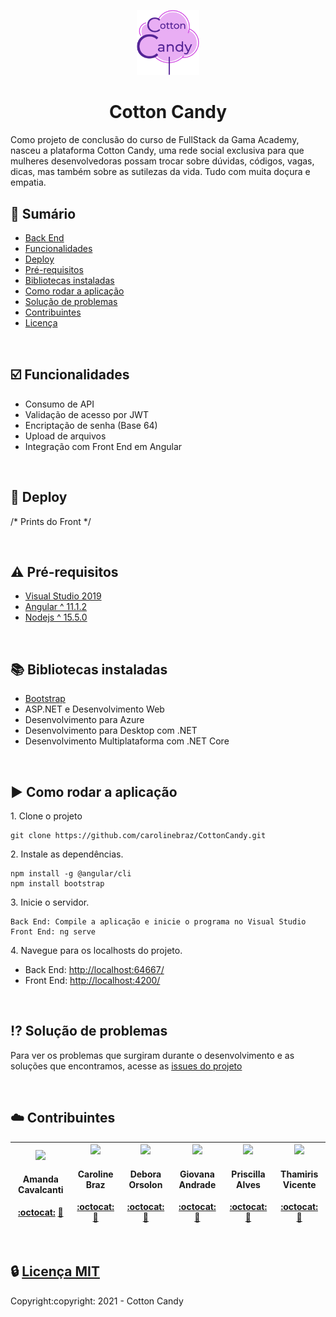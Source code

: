 <p align=center><img src="https://github.com/thamiavicente/files/blob/master/Fotos/logo-cotton-candy-01.png" width=100 ></p>
<h1 align=center>Cotton Candy</h1>
<p>Como projeto de conclusão do curso de FullStack da Gama Academy, nasceu a plataforma Cotton Candy, uma rede social exclusiva para que mulheres desenvolvedoras possam trocar sobre dúvidas, códigos, vagas, dicas, mas também sobre as sutilezas da vida. Tudo com muita doçura e empatia.</p> 

## :scroll: Sumário
* [Back End](https://github.com/carolinebraz/CottonCandy/blob/main/README.md)
* [Funcionalidades](#ballot-box-with-check-funcionalidades)
* [Deploy](#rocket-deploy)
* [Pré-requisitos](#warning-pré-requisitos)
* [Bibliotecas instaladas](#books-bibliotecas-instaladas)
* [Como rodar a aplicação](#arrow_forward-como-rodar-a-aplicação)
* [Solução de problemas](#interrobang-solução-de-problemas)
* [Contribuintes](#cloud-contribuintes)
* [Licença](#lock-licença)
<br />

## :ballot_box_with_check: Funcionalidades
- Consumo de API
- Validação de acesso por JWT
- Encriptação de senha (Base 64)
- Upload de arquivos
- Integração com Front End em Angular
<br />

## :rocket: Deploy
/* Prints do Front */

<br />

## :warning: Pré-requisitos
- [Visual Studio 2019](https://visualstudio.microsoft.com/pt-br/)
- [Angular ^ 11.1.2](https://cli.angular.io/)
- [Nodejs ^ 15.5.0](https://nodejs.org/en/)
<br />

## :books: Bibliotecas instaladas
- [Bootstrap](https://getbootstrap.com/)
- ASP.NET e Desenvolvimento Web
- Desenvolvimento para Azure
- Desenvolvimento para Desktop com .NET
- Desenvolvimento Multiplataforma com .NET Core
<br />

## :arrow_forward: Como rodar a aplicação
<p>1. Clone o projeto </p>

```
git clone https://github.com/carolinebraz/CottonCandy.git
```

<p>2. Instale as dependências.</p>

```
npm install -g @angular/cli
npm install bootstrap
```

<p>3. Inicie o servidor.</p>

```
Back End: Compile a aplicação e inicie o programa no Visual Studio
Front End: ng serve
```

<p>4. Navegue para os localhosts do projeto.</p>

- Back End: [http://localhost:64667/](http://localhost:64667)
- Front End: [http://localhost:4200/](http://localhost:4200)

<br />

## :interrobang: Solução de problemas
<p>Para ver os problemas que surgiram durante o desenvolvimento e as soluções que encontramos, acesse as <a href="https://github.com/carolinebraz/CottonCandy/issues">issues do projeto</a></p>
<br />

## :cloud: Contribuintes
| <img src="https://media-exp1.licdn.com/dms/image/C4D03AQGZX9jQiBO5uA/profile-displayphoto-shrink_800_800/0/1516785173165?e=1619049600&v=beta&t=Lqv6v42ZKM5RUsZ8QE2eBBDQQlMlYZllN2Sw2skjR8g" width=115><h4>Amanda Cavalcanti</h4>[:octocat:](https://github.com/amandabc) [:necktie:](https://www.linkedin.com/in/amandacavalcanti/) | <img src="https://media-exp1.licdn.com/dms/image/C4E03AQF-kNcTQA6bhw/profile-displayphoto-shrink_800_800/0/1612887936879?e=1619049600&v=beta&t=fQKF8VplbdyElquYf3Uq-UjH4YtBzh8tHPDuMOi9ZPc" width=115 ><h4>Caroline Braz</h4>[:octocat:](https://github.com/carolinebraz) [:necktie:](https://www.linkedin.com/in/carolinebraz/) | <img src="https://media-exp1.licdn.com/dms/image/C4D03AQG1Bz_Qj7OQQg/profile-displayphoto-shrink_800_800/0/1577363013522?e=1619049600&v=beta&t=HyTX37dlBXJ7JziMgRi5D5DdnPEEZ2EiIfQIuidDHMs" width=115 ><h4>Debora Orsolon</h4>[:octocat:](https://github.com/orsolon) [:necktie:](https://www.linkedin.com/in/deboraorsolon/) | <img src="https://media-exp1.licdn.com/dms/image/C4D03AQFwc1UMuKSRgA/profile-displayphoto-shrink_800_800/0/1610980462257?e=1619049600&v=beta&t=9TkmCWJqdMgf9HdPO6eP0gYqXzI9Wd1xuJ7CeI85kg4" width=115 ><h4>Giovana Andrade</h4>[:octocat:](https://github.com/giovanaandrade) [:necktie:](https://www.linkedin.com/in/giovanadeandrade/) | <img src="https://media-exp1.licdn.com/dms/image/C4D03AQG3Q1HyZJZdeA/profile-displayphoto-shrink_800_800/0/1586010253260?e=1619049600&v=beta&t=Jbiixfm66mni6JfOmZknfHNLU-DLwPXjfC9dubvUWOA" width=115 ><h4>Priscilla Alves</h4>[:octocat:](https://github.com/Pri-Alves) [:necktie:](https://www.linkedin.com/in/priscillarmaalves/) | <img src="https://media-exp1.licdn.com/dms/image/C4D03AQFktLxIsz7Qag/profile-displayphoto-shrink_800_800/0/1600108073258?e=1619049600&v=beta&t=Hz-JmH2G9RcDP_rhgvFvL21dspnDIOTkpWXwfEtcy7g" width=115 ><h4>Thamiris Vicente</h4>[:octocat:](https://github.com/thamiavicente) [:necktie:](https://www.linkedin.com/in/thamiavicente/) | 
| --- | --- | --- | --- | --- | --- |
<br />

## :lock: [Licença MIT](https://github.com/carolinebraz/CottonCandy/blob/main/LICENSE)
<p>Copyright:copyright: 2021 - Cotton Candy</p>
